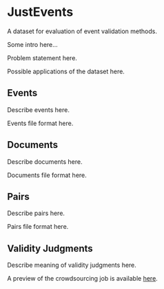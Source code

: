# JustEvents
A dataset for evaluation of event validation methods.

Some intro here...

Problem statement here.

Possible applications of the dataset here.

## Events
Describe events here.

Events file format here.

## Documents
Describe documents here.

Documents file format here.

## Pairs
Describe pairs here.

Pairs file format here.

## Validity Judgments
Describe meaning of validity judgments here.

A preview of the crowdsourcing job is available [here](http://www.l3s.de/~gadiraju/SIGIR2016/cs_job/).

